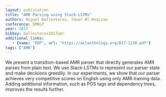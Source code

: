 ```yaml
---
layout: publication
title: "AMR Parsing using Stack-LSTMs"
authors: Miguel Ballesteros, Yaser Al-Onaizan
conference: EMNLP
year: 2017
bibkey: ballesteros2017amr
additional_links:
   - {name: "PDF", url: "https://aclanthology.org/D17-1130.pdf"}
tags: ["AMR"]
---
```

We present a transition-based AMR parser that directly generates AMR parses from plain text. We use Stack-LSTMs to represent our parser state and make decisions greedily. In our experiments, we show that our parser achieves very competitive scores on English using only AMR training data. Adding additional information, such as POS tags and dependency trees, improves the results further.
